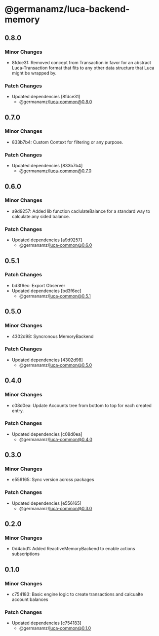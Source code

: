 # @germanamz/luca-backend-memory

## 0.8.0

### Minor Changes

- 8fdce31: Removed concept from Transaction in favor for an abstract Luca-Transaction format that fits to any other data structure that Luca might be wrapped by.

### Patch Changes

- Updated dependencies [8fdce31]
  - @germanamz/luca-common@0.8.0

## 0.7.0

### Minor Changes

- 833b7b4: Custom Context for filtering or any purpose.

### Patch Changes

- Updated dependencies [833b7b4]
  - @germanamz/luca-common@0.7.0

## 0.6.0

### Minor Changes

- a9d9257: Added lib function caclulateBalance for a standard way to calculate any sided balance.

### Patch Changes

- Updated dependencies [a9d9257]
  - @germanamz/luca-common@0.6.0

## 0.5.1

### Patch Changes

- bd3f6ec: Export Observer
- Updated dependencies [bd3f6ec]
  - @germanamz/luca-common@0.5.1

## 0.5.0

### Minor Changes

- 4302d98: Syncronous MemoryBackend

### Patch Changes

- Updated dependencies [4302d98]
  - @germanamz/luca-common@0.5.0

## 0.4.0

### Minor Changes

- c08d0ea: Update Accounts tree from bottom to top for each created entry.

### Patch Changes

- Updated dependencies [c08d0ea]
  - @germanamz/luca-common@0.4.0

## 0.3.0

### Minor Changes

- e556165: Sync version across packages

### Patch Changes

- Updated dependencies [e556165]
  - @germanamz/luca-common@0.3.0

## 0.2.0

### Minor Changes

- 0d4abd1: Added ReactiveMemoryBackend to enable actions subscriptions

## 0.1.0

### Minor Changes

- c754183: Basic engine logic to create transactions and calcualte account balances

### Patch Changes

- Updated dependencies [c754183]
  - @germanamz/luca-common@0.1.0
